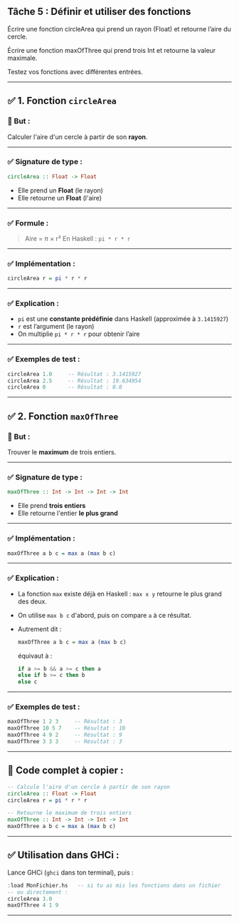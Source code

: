 ## Tâche 5 : Définir et utiliser des fonctions

Écrire une fonction circleArea qui prend un rayon (Float) et retourne l’aire du cercle.

Écrire une fonction maxOfThree qui prend trois Int et retourne la valeur maximale.

Testez vos fonctions avec différentes entrées.

---

## ✅ 1. Fonction `circleArea`

### 🔹 But :

Calculer l'aire d'un cercle à partir de son **rayon**.

---

### ✅ Signature de type :

```haskell
circleArea :: Float -> Float
```

* Elle prend un **Float** (le rayon)
* Elle retourne un **Float** (l'aire)

---

### ✅ Formule :

> Aire = π × r²
> En Haskell : `pi * r * r`

---

### ✅ Implémentation :

```haskell
circleArea r = pi * r * r
```

---

### ✅ Explication :

* `pi` est une **constante prédéfinie** dans Haskell (approximée à `3.1415927`)
* `r` est l’argument (le rayon)
* On multiplie `pi * r * r` pour obtenir l’aire

---

### ✅ Exemples de test :

```haskell
circleArea 1.0     -- Résultat : 3.1415927
circleArea 2.5     -- Résultat : 19.634954
circleArea 0       -- Résultat : 0.0
```

---

## ✅ 2. Fonction `maxOfThree`

### 🔹 But :

Trouver le **maximum** de trois entiers.

---

### ✅ Signature de type :

```haskell
maxOfThree :: Int -> Int -> Int -> Int
```

* Elle prend **trois entiers**
* Elle retourne l'entier **le plus grand**

---

### ✅ Implémentation :

```haskell
maxOfThree a b c = max a (max b c)
```

---

### ✅ Explication :

* La fonction `max` existe déjà en Haskell : `max x y` retourne le plus grand des deux.
* On utilise `max b c` d'abord, puis on compare `a` à ce résultat.
* Autrement dit :

  ```haskell
  maxOfThree a b c = max a (max b c)
  ```

  équivaut à :

  ```haskell
  if a >= b && a >= c then a
  else if b >= c then b
  else c
  ```

---

### ✅ Exemples de test :

```haskell
maxOfThree 1 2 3     -- Résultat : 3
maxOfThree 10 5 7    -- Résultat : 10
maxOfThree 4 9 2     -- Résultat : 9
maxOfThree 3 3 3     -- Résultat : 3
```

---

## 📄 Code complet à copier :

```haskell
-- Calcule l'aire d'un cercle à partir de son rayon
circleArea :: Float -> Float
circleArea r = pi * r * r

-- Retourne le maximum de trois entiers
maxOfThree :: Int -> Int -> Int -> Int
maxOfThree a b c = max a (max b c)
```

---

## ✅ Utilisation dans GHCi :

Lance GHCi (`ghci` dans ton terminal), puis :

```haskell
:load MonFichier.hs   -- si tu as mis les fonctions dans un fichier
-- ou directement :
circleArea 3.0
maxOfThree 4 1 9
```

---
